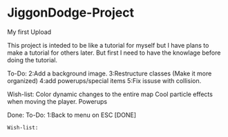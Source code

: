 # JiggonDodge-Project
My first Upload

This project is inteded to be like a tutorial for myself but I have plans to make a tutorial for others later. But first I need to 
have the knowlage before doing the tutorial.

To-Do:
  2:Add a background image.
  3:Restructure classes (Make it more organized)
  4:add powerups/special items
  5:Fix issuse with collision.
   
  
Wish-list:
  Color dynamic changes to the entire map
  Cool particle effects when moving the player.
  Powerups
  
  
Done:
	To-Do:
		1:Back to menu on ESC [DONE]
			
	Wish-list:
			
